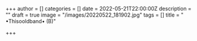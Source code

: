 +++
author = []
categories = []
date = 2022-05-21T22:00:00Z
description = ""
draft = true
image = "/images/20220522_181902.jpg"
tags = []
title = " •Thisooldband• (B)"

+++
